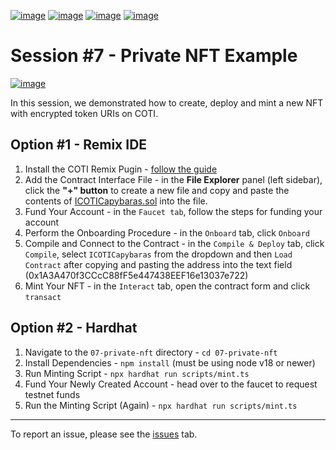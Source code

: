 [![image](https://img.shields.io/badge/Telegram-2CA5E0?style=for-the-badge&logo=telegram&logoColor=white)](https://telegram.coti.io)
[![image](https://img.shields.io/badge/Discord-5865F2?style=for-the-badge&logo=discord&logoColor=white)](https://discord.coti.io)
[![image](https://img.shields.io/badge/X-000000?style=for-the-badge&logo=x&logoColor=white)](https://twitter.coti.io)
[![image](https://img.shields.io/badge/YouTube-FF0000?style=for-the-badge&logo=youtube&logoColor=white)](https://youtube.coti.io)

# Session #7 - Private NFT Example

[![image](https://img.shields.io/badge/Node%20js-339933?style=for-the-badge&logo=nodedotjs&logoColor=white)](https://nodejs.org/download/release/v18.20.5/)

In this session, we demonstrated how to create, deploy and mint a new NFT with encrypted token URIs on COTI.

## Option #1 - Remix IDE

1. Install the COTI Remix Pugin - [follow the guide](https://docs.coti.io/coti-documentation/build-on-coti/tools/remix-plugin)
3. Add the Contract Interface File - in the **File Explorer** panel (left sidebar), click the **"+" button** to create a new file and copy and paste the contents of [ICOTICapybaras.sol](/contracts/ICOTICapybaras.sol) into the file.
4. Fund Your Account - in the `Faucet tab`, follow the steps for funding your account
5. Perform the Onboarding Procedure - in the `Onboard` tab, click `Onboard`
6. Compile and Connect to the Contract - in the `Compile & Deploy` tab, click `Compile`, select `ICOTICapybaras` from the dropdown and then `Load Contract` after copying and pasting the address into the text field (0x1A3A470f3CCcC88fF5e447438EEF16e13037e722)
7. Mint Your NFT - in the `Interact` tab, open the contract form and click `transact`

## Option #2 - Hardhat

1. Navigate to the `07-private-nft` directory - `cd 07-private-nft`
2. Install Dependencies - `npm install` (must be using node v18 or newer)
3. Run Minting Script - `npx hardhat run scripts/mint.ts`
4. Fund Your Newly Created Account - head over to the faucet to request testnet funds
5. Run the Minting Script (Again) - `npx hardhat run scripts/mint.ts`

---

To report an issue, please see the [issues](https://github.com/coti-io/coti-developer-sessions/issues) tab.